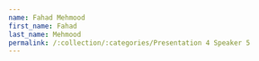 ```yaml
---
name: Fahad Mehmood
first_name: Fahad
last_name: Mehmood
permalink: /:collection/:categories/Presentation 4 Speaker 5
---
```

